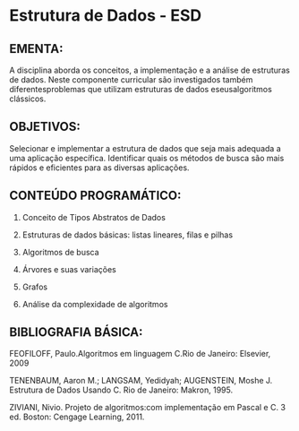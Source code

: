 # Estrutura de Dados - ESD

## EMENTA: 
A disciplina aborda os conceitos, a implementação e a análise de estruturas de dados. Neste componente curricular  são  investigados  também  diferentesproblemas  que  utilizam  estruturas  de  dados  eseusalgoritmos clássicos.

## OBJETIVOS:
Selecionar  e  implementar  a  estrutura  de  dados  que  seja  mais  adequada  a  uma  aplicação  específica. Identificar quais os métodos de busca são mais rápidos e eficientes para as diversas aplicações.

## CONTEÚDO PROGRAMÁTICO:
1. Conceito de Tipos Abstratos de Dados

2. Estruturas de dados básicas: listas lineares, filas e pilhas

3. Algoritmos de busca 

4. Árvores e suas variações

5. Grafos

6. Análise da complexidade de algoritmos 

## BIBLIOGRAFIA BÁSICA:
FEOFILOFF, Paulo.Algoritmos em linguagem C.Rio de Janeiro: Elsevier, 2009
 
 TENENBAUM, Aaron M.; LANGSAM, Yedidyah; AUGENSTEIN, Moshe J. Estrutura de Dados Usando C. Rio de Janeiro: Makron, 1995.
 
 ZIVIANI, Nivio. Projeto de algoritmos:com implementação em Pascal e C. 3 ed. Boston: Cengage Learning, 2011.

